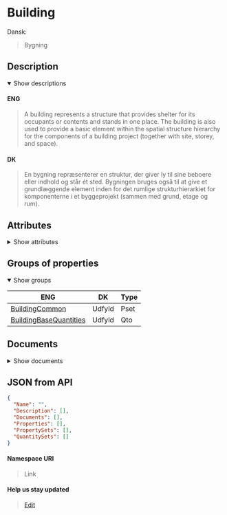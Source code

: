 # Building

Dansk:

> Bygning

## Description

<details open markdown=1><summary markdown="span">Show descriptions</summary>

#### ENG

> A building represents a structure that provides shelter for its occupants or contents and stands in one place. The building is also used to provide a basic element within the spatial structure hierarchy for the components of a building project (together with site, storey, and space).

#### DK

> En bygning repræsenterer en struktur, der giver ly til sine beboere eller indhold og står ét sted. Bygningen bruges også til at give et grundlæggende element inden for det rumlige strukturhierarkiet for komponenterne i et byggeprojekt (sammen med grund, etage og rum).

</details>

## Attributes

<details markdown=1><summary markdown="span">Show attributes</summary>

| IFC - Standard                                                            |
| ------------------------------------------------------------------------- |
| [GlobalId](../../Properties/Administratively/GlobalId.md)                 |
| [Version](../../Properties/Administratively/Version.md)                   |
| [Name](../../Properties/Administratively/Name.md)                         |
| [Type](../../Properties/Administratively/Type.md)                         |
| [Description](../../Properties/Administratively/Description.md)           |
| [IsDecomposedBy](../../Properties/Administratively/IsDecomposedBy.md)     |
| [LongName](../../Properties/Administratively/LongName.md)                 |
| [ObjectType](../../Properties/Administratively/ObjectType.md)             |
| [Representation](../../Properties/Administratively/Representation.md)     |
| [CompositionType](../../Properties/Administratively/CompositionType.md)   |
| [ContainsElements](../../Properties/Administratively/ContainsElements.md) |
| [Decomposes](../../Properties/Administratively/Decomposes.md)             |

| IFC - OwnerHistory                                                                        |
| ----------------------------------------------------------------------------------------- |
| [ChangeAction](../../Properties/Administratively/ChangeAction.md)                         |
| [CreationDate](../../Properties/Administratively/CreationDate.md)                         |
| [LastModifiedDate](../../Properties/Administratively/LastModifiedDate.md)                 |
| [LastModifyingApplication](../../Properties/Administratively/LastModifyingApplication.md) |
| [LastModifyingUser](../../Properties/Administratively/LastModifyingUser.md)               |
| [OwningApplication](../../Properties/Administratively/OwningApplication.md)               |
| [OwningUser](../../Properties/Administratively/OwningUser.md)                             |
| [State](../../Properties/Administratively/State.md)                                       |

| KEID - Custom                                                       |
| ------------------------------------------------------------------- |
| [Id](../../Properties/Administratively/Id.md)                       |
| [ParentContext](../../Properties/Administratively/ParentContext.md) |
| [ParentProject](../../Properties/Administratively/ParentProject.md) |
| [IsActive](../../Properties/Administratively/IsActive.md)           |
| [Lat](../../Properties/Administratively/Lat.md)                     |
| [Lng](../../Properties/Administratively/Lng.md)                     |
| [Polygon](../../Properties/Administratively/Polygon.md)             |

</details>

## Groups of properties

<details open markdown=1><summary markdown="span">Show groups</summary>

| ENG                                                                       | DK     | Type |
| ------------------------------------------------------------------------- | ------ | ---- |
| [BuildingCommon](../../../PropertySets/BuildingCommon.md)                 | Udfyld | Pset |
| [BuildingBaseQuantities](../../../QuantitySets/BuildingBaseQuantities.md) | Udfyld | Qto  |

</details>

## Documents

<details markdown=1><summary markdown="span">Show documents</summary>

| ENG     | DK          | Type |
| ------- | ----------- | ---- |
| Missing | Energimærke | Pdf  |

</details>

## JSON from API

```json
{
  "Name": "",
  "Description": [],
  "Documents": [],
  "Properties": [],
  "PropertySets": [],
  "QuantitySets": []
}
```

#### Namespace URI

> Link

#### Help us stay updated

> [Edit](https://github.com/FMDatahub/DataDictionary/blob/main/Classes/Product/SpatialElement/Building.md)
